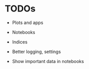 # TODOs

- Plots and apps
- Notebooks
- Indices

- Better logging, settings
- Show important data in notebooks
